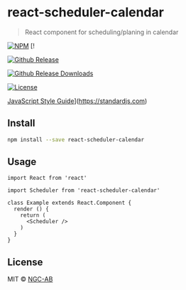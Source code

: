 # react-scheduler-calendar

> React component for scheduling/planing in calendar

[![NPM](https://img.shields.io/npm/v/react-scheduler-calendar.svg)](https://www.npmjs.com/package/react-scheduler-calendar) [!

[![Github Release](https://img.shields.io/github/release/NGC-AB/react-scheduler-calendar.svg)](https://github.com/geekeren/Magpie-LuckyDraw/releases)

[![Github Release Downloads](https://img.shields.io/github/downloads/NGC-AB/react-scheduler-calendar/total.svg)](https://github.com/geekeren/Magpie-LuckyDraw/releases)

[![License](https://img.shields.io/github/license/NGC-AB/react-scheduler-calendar.svg)](https://github.com/NGC-AB/react-scheduler-calendar/blob/master/LICENSE)

[JavaScript Style Guide](https://img.shields.io/badge/code_style-standard-brightgreen.svg)](https://standardjs.com)

## Install

```bash
npm install --save react-scheduler-calendar
```

## Usage

```tsx
import React from 'react'

import Scheduler from 'react-scheduler-calendar'

class Example extends React.Component {
  render () {
    return (
      <Scheduler />
    )
  }
}
```

## License

MIT © [NGC-AB](https://github.com/NGC-AB)

